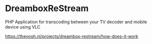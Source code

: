 # DreamboxReStream
PHP Application for transcoding between your TV decoder and mobile device using VLC

https://theyosh.nl/projects/dreambox-restream/how-does-it-work
